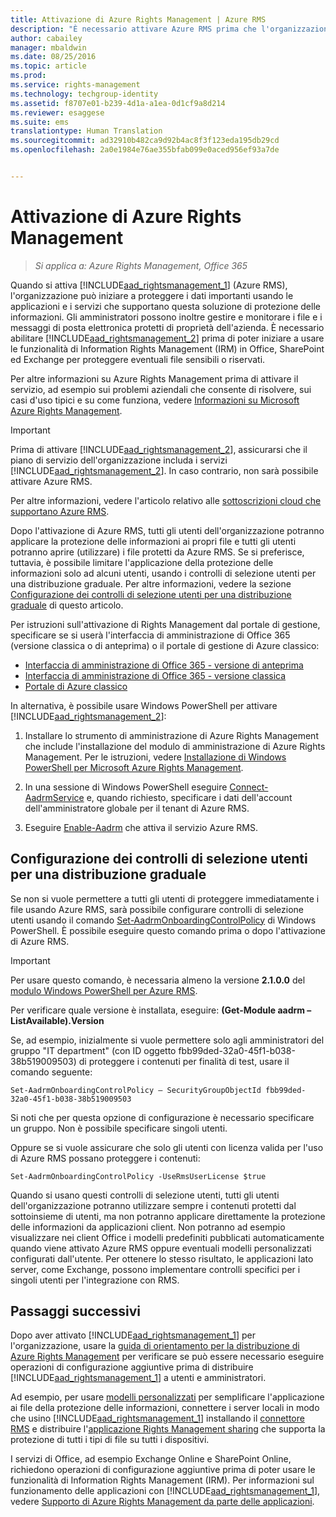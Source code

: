 ```yaml
---
title: Attivazione di Azure Rights Management | Azure RMS
description: "È necessario attivare Azure RMS prima che l'organizzazione possa iniziare a proteggere i dati importanti usando le applicazioni e i servizi che supportano questa soluzione di protezione delle informazioni."
author: cabailey
manager: mbaldwin
ms.date: 08/25/2016
ms.topic: article
ms.prod: 
ms.service: rights-management
ms.technology: techgroup-identity
ms.assetid: f8707e01-b239-4d1a-a1ea-0d1cf9a8d214
ms.reviewer: esaggese
ms.suite: ems
translationtype: Human Translation
ms.sourcegitcommit: ad32910b482ca9d92b4ac8f3f123eda195db29cd
ms.openlocfilehash: 2a0e1984e76ae355bfab099e0aced956ef93a7de


---
```


# Attivazione di Azure Rights Management

>*Si applica a: Azure Rights Management, Office 365*

Quando si attiva [!INCLUDE[aad_rightsmanagement_1](../includes/aad_rightsmanagement_1_md.md)] (Azure RMS), l'organizzazione può iniziare a proteggere i dati importanti usando le applicazioni e i servizi che supportano questa soluzione di protezione delle informazioni. Gli amministratori possono inoltre gestire e monitorare i file e i messaggi di posta elettronica protetti di proprietà dell'azienda. È necessario abilitare [!INCLUDE[aad_rightsmanagement_2](../includes/aad_rightsmanagement_2_md.md)] prima di poter iniziare a usare le funzionalità di Information Rights Management (IRM) in Office, SharePoint ed Exchange per proteggere eventuali file sensibili o riservati.

Per altre informazioni su Azure Rights Management prima di attivare il servizio, ad esempio sui problemi aziendali che consente di risolvere, sui casi d'uso tipici e su come funziona, vedere [Informazioni su Microsoft Azure Rights Management](../understand-explore/what-is-azure-rms.md).

> [!IMPORTANT]
> Prima di attivare [!INCLUDE[aad_rightsmanagement_2](../includes/aad_rightsmanagement_2_md.md)], assicurarsi che il piano di servizio dell'organizzazione includa i servizi [!INCLUDE[aad_rightsmanagement_2](../includes/aad_rightsmanagement_2_md.md)]. In caso contrario, non sarà possibile attivare Azure RMS.
>
> Per altre informazioni, vedere l'articolo relativo alle [sottoscrizioni cloud che supportano Azure RMS](../get-started/requirements-subscriptions.md).

Dopo l'attivazione di Azure RMS, tutti gli utenti dell'organizzazione potranno applicare la protezione delle informazioni ai propri file e tutti gli utenti potranno aprire (utilizzare) i file protetti da Azure RMS. Se si preferisce, tuttavia, è possibile limitare l'applicazione della protezione delle informazioni solo ad alcuni utenti, usando i controlli di selezione utenti per una distribuzione graduale. Per altre informazioni, vedere la sezione [Configurazione dei controlli di selezione utenti per una distribuzione graduale](#configuring-onboarding-controls-for-a-phased-deployment) di questo articolo.

Per istruzioni sull'attivazione di Rights Management dal portale di gestione, specificare se si userà l'interfaccia di amministrazione di Office 365 (versione classica o di anteprima) o il portale di gestione di Azure classico:


- [Interfaccia di amministrazione di Office 365 - versione di anteprima](activate-office365-preview.md)
- [Interfaccia di amministrazione di Office 365 - versione classica](activate-office365-classic.md)
- [Portale di Azure classico](activate-azure-classic.md)

In alternativa, è possibile usare Windows PowerShell per attivare [!INCLUDE[aad_rightsmanagement_2](../includes/aad_rightsmanagement_2_md.md)]:

1. Installare lo strumento di amministrazione di Azure Rights Management che include l'installazione del modulo di amministrazione di Azure Rights Management. Per le istruzioni, vedere [Installazione di Windows PowerShell per Microsoft Azure Rights Management](../deploy-use/install-powershell.md).

2. In una sessione di Windows PowerShell eseguire [Connect-AadrmService](https://msdn.microsoft.com/library/windowsazure/dn629415.aspx) e, quando richiesto, specificare i dati dell'account dell'amministratore globale per il tenant di Azure RMS.

3. Eseguire [Enable-Aadrm](http://msdn.microsoft.com/library/windowsazure/dn629412.aspx) che attiva il servizio Azure RMS.

## Configurazione dei controlli di selezione utenti per una distribuzione graduale
Se non si vuole permettere a tutti gli utenti di proteggere immediatamente i file usando Azure RMS, sarà possibile configurare controlli di selezione utenti usando il comando [Set-AadrmOnboardingControlPolicy](http://msdn.microsoft.com/library/azure/dn857521.aspx) di Windows PowerShell. È possibile eseguire questo comando prima o dopo l'attivazione di Azure RMS.

> [!IMPORTANT]
> Per usare questo comando, è necessaria almeno la versione **2.1.0.0** del [modulo Windows PowerShell per Azure RMS](http://go.microsoft.com/fwlink/?LinkId=257721).
>
> Per verificare quale versione è installata, eseguire: **(Get-Module aadrm –ListAvailable).Version**

Se, ad esempio, inizialmente si vuole permettere solo agli amministratori del gruppo "IT department" (con ID oggetto fbb99ded-32a0-45f1-b038-38b519009503) di proteggere i contenuti per finalità di test, usare il comando seguente:

```
Set-AadrmOnboardingControlPolicy – SecurityGroupObjectId fbb99ded-32a0-45f1-b038-38b519009503
```
Si noti che per questa opzione di configurazione è necessario specificare un gruppo. Non è possibile specificare singoli utenti.

Oppure se si vuole assicurare che solo gli utenti con licenza valida per l'uso di Azure RMS possano proteggere i contenuti:

```
Set-AadrmOnboardingControlPolicy -UseRmsUserLicense $true
```
Quando si usano questi controlli di selezione utenti, tutti gli utenti dell'organizzazione potranno utilizzare sempre i contenuti protetti dal sottoinsieme di utenti, ma non potranno applicare direttamente la protezione delle informazioni da applicazioni client. Non potranno ad esempio visualizzare nei client Office i modelli predefiniti pubblicati automaticamente quando viene attivato Azure RMS oppure eventuali modelli personalizzati configurati dall'utente.  Per ottenere lo stesso risultato, le applicazioni lato server, come Exchange, possono implementare controlli specifici per i singoli utenti per l'integrazione con RMS.


## Passaggi successivi
Dopo aver attivato [!INCLUDE[aad_rightsmanagement_1](../includes/aad_rightsmanagement_1_md.md)] per l'organizzazione, usare la [guida di orientamento per la distribuzione di Azure Rights Management](../plan-design/deployment-roadmap.md) per verificare se può essere necessario eseguire operazioni di configurazione aggiuntive prima di distribuire [!INCLUDE[aad_rightsmanagement_1](../includes/aad_rightsmanagement_1_md.md)] a utenti e amministratori. 

Ad esempio, per usare [modelli personalizzati](configure-custom-templates.md) per semplificare l'applicazione ai file della protezione delle informazioni, connettere i server locali in modo che usino [!INCLUDE[aad_rightsmanagement_1](../includes/aad_rightsmanagement_1_md.md)] installando il [connettore RMS](deploy-rms-connector.md) e distribuire l'[applicazione Rights Management sharing](../rms-client/sharing-app-windows.md) che supporta la protezione di tutti i tipi di file su tutti i dispositivi. 

I servizi di Office, ad esempio Exchange Online e SharePoint Online, richiedono operazioni di configurazione aggiuntive prima di poter usare le funzionalità di Information Rights Management (IRM). Per informazioni sul funzionamento delle applicazioni con [!INCLUDE[aad_rightsmanagement_1](../includes/aad_rightsmanagement_1_md.md)], vedere [Supporto di Azure Rights Management da parte delle applicazioni](../understand-explore/applications-support.md).




<!--HONumber=Aug16_HO4-->


